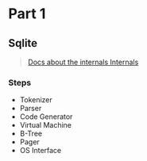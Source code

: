 # Part 1

## Sqlite
> [Docs about the internals Internals](sqlite.org/arch.html)

### Steps
  * Tokenizer
  * Parser
  * Code Generator
  * Virtual Machine
  * B-Tree
  * Pager
  * OS Interface


